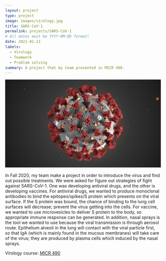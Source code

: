 ```yaml
---
layout: project
type: project
image: images/virology.jpg
title: SARS-CoV-1
permalink: projects/SARS-CoV-1
# All dates must be YYYY-MM-DD format!
date: 2021-01-21
labels:
  - Virology
  - Teamwork
  - Problem solving
summary: A project that my team presented in MICR 490.
---
```


<img class="ui medium right floated rounded image" src="../images/virus.jpg">

In Fall 2020, my team make a project in order to introduce the virus and find out possible treatments. We were asked for figure out strategies of fight against SARS-CoV-1. One was developing antiviral drugs, and the other is developing vaccines. For antiviral drugs, we wanted to produce monoclonal antibodies to bind the epitopes/spikes/S protein which presents on the viral surface. If the S protein was bound, the chance of binding to the lung cell surfaces will decrease; prevent the virus getting into the cells. For vaccine, we wanted to use microvesicles to deliver S protein to the body, so appropriate immune response can be generated. In addition, nasal sprays is the tool we wanted to use because the viral transmission is through aerosol route. Epithelium alveoli in the lung will contact with the viral particle first, so that IgA (which is mainly found in the mucous membranes) will take care of the virus; they are produced by plasma cells which induced by the nasal sprays.
 
Virology course: <a href="https://manoa.hawaii.edu/catalog/courses/micr-490-virology-3/"><i class="large github icon"></i>MICR 490</a>
